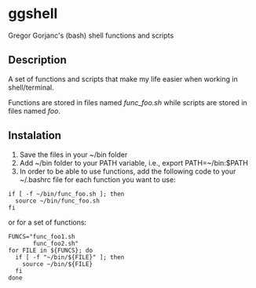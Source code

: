 # ggshell
Gregor Gorjanc's (bash) shell functions and scripts

## Description

A set of functions and scripts that make my life easier when working in shell/terminal.

Functions are stored in files named *func_foo.sh* while scripts are stored in
files named *foo*.

## Instalation

1. Save the files in your ~/bin folder
2. Add ~/bin folder to your PATH variable, i.e., export PATH=~/bin:$PATH
3. In order to be able to use functions, add the following code to your ~/.bashrc
file for each function you want to use:

```shell
if [ -f ~/bin/func_foo.sh ]; then
  source ~/bin/func_foo.sh
fi
```

or for a set of functions:

```shell
FUNCS="func_foo1.sh
       func_foo2.sh"
for FILE in ${FUNCS}; do
  if [ -f "~/bin/${FILE}" ]; then
    source ~/bin/${FILE}
  fi
done
```
